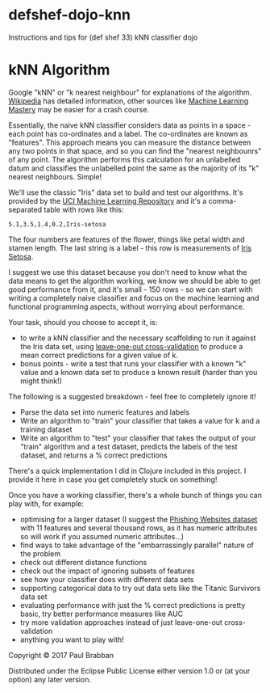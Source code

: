 # defshef-dojo-knn

Instructions and tips for (def shef 33) kNN classifier dojo

# kNN Algorithm

Google "kNN" or "k nearest neighbour" for explanations of the algorithm. [Wikipedia](https://en.wikipedia.org/wiki/K-nearest_neighbors_algorithm) has detailed information, other sources like [Machine Learning Mastery](http://machinelearningmastery.com/k-nearest-neighbors-for-machine-learning/) may be easier for a crash course.

Essentially, the naive kNN classifier considers data as points in a space - each point has co-ordinates and a label. The co-ordinates are known as "features". This approach means you can measure the distance between any two points in that space, and so you can find the "nearest neighbounrs" of any point. The algorithm performs this calculation for an unlabelled datum and classifies the unlabelled point the same as the majority of its "k" nearest neighbours. Simple!

We'll use the classic "Iris" data set to build and test our algorithms. It's provided by the [UCI Machine Learning Repository](https://archive.ics.uci.edu/ml/datasets/Iris) and it's a comma-separated table with rows like this:

`5.1,3.5,1.4,0.2,Iris-setosa`

The four numbers are features of the flower, things like petal width and stamen length. The last string is a label - this row is measurements of [Iris Setosa](https://en.wikipedia.org/wiki/Iris_setosa).

I suggest we use this dataset because you don't need to know what the data means to get the algorithm working, we know we should be able to get good performance from it, and it's small - 150 rows - so we can start with writing a completely naive classifier and focus on the machine learning and functional programming aspects, without worrying about performance.

Your task, should you choose to accept it, is:
* to write a kNN classifier and the necessary scaffolding to run it against the Iris data set, using [leave-one-out cross-validation](https://en.wikipedia.org/wiki/Cross-validation_(statistics)#Leave-one-out_cross-validation) to produce a mean correct predictions for a given value of k.
* bonus points - write a test that runs your classifier with a known "k" value and a known data set to produce a known result (harder than you might think!)

The following is a suggested breakdown - feel free to completely ignore it!

* Parse the data set into numeric features and labels
* Write an algorithm to "train" your classifier that takes a value for k and a training dataset
* Write an algorithm to "test" your classifier that takes the output of your "train" algorithm and a test dataset, predicts the labels of the test dataset, and returns a % correct predictions

There's a quick implementation I did in Clojure included in this project. I provide it here in case you get completely stuck on something!

Once you have a working classifier, there's a whole bunch of things you can play with, for example:
* optimising for a larger dataset (I suggest the [Phishing Websites dataset](https://archive.ics.uci.edu/ml/datasets/Phishing+Websites) with 11 features and several thousand rows, as it has numeric attributes so will work if you assumed numeric attributes...)
* find ways to take advantage of the "embarrassingly parallel" nature of the problem
* check out different distance functions
* check out the impact of ignoring subsets of features
* see how your classifier does with different data sets
* supporting categorical data to try out data sets like the Titanic Survivors data set
* evaluating performance with just the % correct predictions is pretty basic, try better performance measures like AUC
* try more validation approaches instead of just leave-one-out cross-validation
* anything you want to play with!

Copyright © 2017 Paul Brabban

Distributed under the Eclipse Public License either version 1.0 or (at
your option) any later version.
